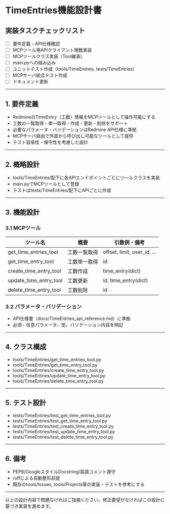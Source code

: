 # TimeEntries機能設計書

## 実装タスクチェックリスト

- [ ] 要件定義・API仕様確認
- [ ] MCPツール用APIクライアント関数実装
- [ ] MCPツールクラス実装（Tool継承）
- [ ] main.pyへの組み込み
- [ ] ユニットテスト作成（tools/TimeEntries, tests/TimeEntries）
- [ ] MCPサーバ統合テスト作成
- [ ] ドキュメント更新

---

## 1. 要件定義

- RedmineのTimeEntry（工数）情報をMCPツールとして操作可能にする
- 工数の一覧取得・単一取得・作成・更新・削除をサポート
- 必要なパラメータ・バリデーションはRedmine API仕様に準拠
- MCPサーバ経由で外部から呼び出し可能なツールとして提供
- テスト容易性・保守性を考慮した設計

---

## 2. 概略設計

- tools/TimeEntries/配下に各APIエンドポイントごとにツールクラスを実装
- main.pyでMCPツールとして登録
- テストはtests/TimeEntries/配下にAPIごとに作成

---

## 3. 機能設計

### 3.1 MCPツール

| ツール名               | 概要         | 引数例・備考                |
| ---------------------- | ------------ | --------------------------- |
| get_time_entries_tool  | 工数一覧取得 | offset, limit, user_id, ... |
| get_time_entry_tool    | 工数単一取得 | id                          |
| create_time_entry_tool | 工数作成     | time_entry(dict)            |
| update_time_entry_tool | 工数更新     | id, time_entry(dict)        |
| delete_time_entry_tool | 工数削除     | id                          |

### 3.2 パラメータ・バリデーション

- API仕様書（docs/TimeEntries_api_reference.md）に準拠
- 必須・任意パラメータ、型、バリデーション内容を明記

---

## 4. クラス構成

- tools/TimeEntries/get_time_entries_tool.py
- tools/TimeEntries/get_time_entry_tool.py
- tools/TimeEntries/create_time_entry_tool.py
- tools/TimeEntries/update_time_entry_tool.py
- tools/TimeEntries/delete_time_entry_tool.py

---

## 5. テスト設計

- tests/TimeEntries/test_get_time_entries_tool.py
- tests/TimeEntries/test_get_time_entry_tool.py
- tests/TimeEntries/test_create_time_entry_tool.py
- tests/TimeEntries/test_update_time_entry_tool.py
- tests/TimeEntries/test_delete_time_entry_tool.py

---

## 6. 備考

- PEP8/GoogleスタイルDocstring/英語コメント遵守
- ruffによる自動整形前提
- 既存のtools/Issues, tools/Projects等の実装・テストを参考にする

---

以上の設計内容で問題なければご指摘ください。修正要望がなければこの設計に基づき実装を進めます。
